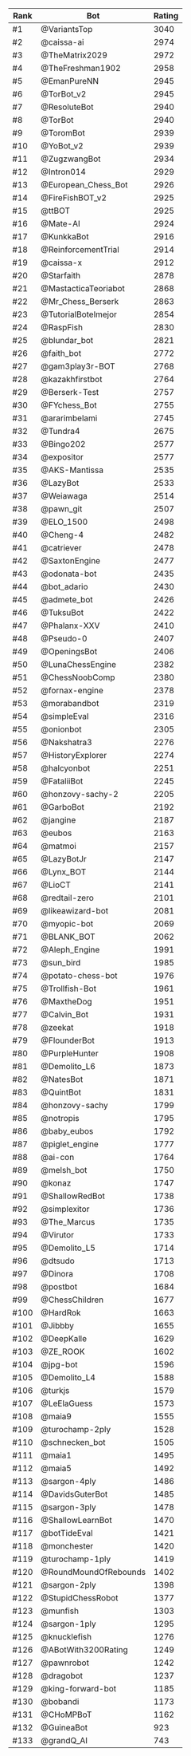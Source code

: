 Rank|Bot|Rating
---|---|---
#1|@VariantsTop|3040
#2|@caissa-ai|2974
#3|@TheMatrix2029|2972
#4|@TheFreshman1902|2958
#5|@EmanPureNN|2945
#6|@TorBot_v2|2945
#7|@ResoluteBot|2940
#8|@TorBot|2940
#9|@ToromBot|2939
#10|@YoBot_v2|2939
#11|@ZugzwangBot|2934
#12|@Intron014|2929
#13|@European_Chess_Bot|2926
#14|@FireFishBOT_v2|2925
#15|@ttBOT|2925
#16|@Mate-AI|2924
#17|@KunkkaBot|2916
#18|@ReinforcementTrial|2914
#19|@caissa-x|2912
#20|@Starfaith|2878
#21|@MastacticaTeoriabot|2868
#22|@Mr_Chess_Berserk|2863
#23|@TutorialBotelmejor|2854
#24|@RaspFish|2830
#25|@blundar_bot|2821
#26|@faith_bot|2772
#27|@gam3play3r-BOT|2768
#28|@kazakhfirstbot|2764
#29|@Berserk-Test|2757
#30|@FYchess_Bot|2755
#31|@ararimbelami|2745
#32|@Tundra4|2675
#33|@Bingo202|2577
#34|@expositor|2577
#35|@AKS-Mantissa|2535
#36|@LazyBot|2533
#37|@Weiawaga|2514
#38|@pawn_git|2507
#39|@ELO_1500|2498
#40|@Cheng-4|2482
#41|@catriever|2478
#42|@SaxtonEngine|2477
#43|@odonata-bot|2435
#44|@bot_adario|2430
#45|@admete_bot|2426
#46|@TuksuBot|2422
#47|@Phalanx-XXV|2410
#48|@Pseudo-0|2407
#49|@OpeningsBot|2406
#50|@LunaChessEngine|2382
#51|@ChessNoobComp|2380
#52|@fornax-engine|2378
#53|@morabandbot|2319
#54|@simpleEval|2316
#55|@onionbot|2305
#56|@Nakshatra3|2276
#57|@HistoryExplorer|2274
#58|@halcyonbot|2251
#59|@FataliiBot|2245
#60|@honzovy-sachy-2|2205
#61|@GarboBot|2192
#62|@jangine|2187
#63|@eubos|2163
#64|@matmoi|2157
#65|@LazyBotJr|2147
#66|@Lynx_BOT|2144
#67|@LioCT|2141
#68|@redtail-zero|2101
#69|@likeawizard-bot|2081
#70|@myopic-bot|2069
#71|@BLANK_BOT|2062
#72|@Aleph_Engine|1991
#73|@sun_bird|1985
#74|@potato-chess-bot|1976
#75|@Trollfish-Bot|1961
#76|@MaxtheDog|1951
#77|@Calvin_Bot|1931
#78|@zeekat|1918
#79|@FlounderBot|1913
#80|@PurpleHunter|1908
#81|@Demolito_L6|1873
#82|@NatesBot|1871
#83|@QuintBot|1831
#84|@honzovy-sachy|1799
#85|@notropis|1795
#86|@baby_eubos|1792
#87|@piglet_engine|1777
#88|@ai-con|1764
#89|@melsh_bot|1750
#90|@konaz|1747
#91|@ShallowRedBot|1738
#92|@simplexitor|1736
#93|@The_Marcus|1735
#94|@Virutor|1733
#95|@Demolito_L5|1714
#96|@dtsudo|1713
#97|@Dinora|1708
#98|@postbot|1684
#99|@ChessChildren|1677
#100|@HardRok|1663
#101|@Jibbby|1655
#102|@DeepKalle|1629
#103|@ZE_ROOK|1602
#104|@jpg-bot|1596
#105|@Demolito_L4|1588
#106|@turkjs|1579
#107|@LeElaGuess|1573
#108|@maia9|1555
#109|@turochamp-2ply|1528
#110|@schnecken_bot|1505
#111|@maia1|1495
#112|@maia5|1492
#113|@sargon-4ply|1486
#114|@DavidsGuterBot|1485
#115|@sargon-3ply|1478
#116|@ShallowLearnBot|1470
#117|@botTideEval|1421
#118|@monchester|1420
#119|@turochamp-1ply|1419
#120|@RoundMoundOfRebounds|1402
#121|@sargon-2ply|1398
#122|@StupidChessRobot|1377
#123|@munfish|1303
#124|@sargon-1ply|1295
#125|@knucklefish|1276
#126|@ABotWith3200Rating|1249
#127|@pawnrobot|1242
#128|@dragobot|1237
#129|@king-forward-bot|1185
#130|@bobandi|1173
#131|@CHoMPBoT|1162
#132|@GuineaBot|923
#133|@grandQ_AI|743
